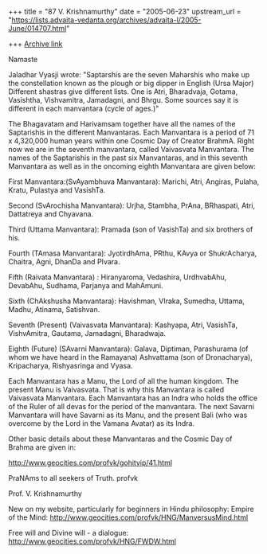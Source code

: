 +++
title = "87 V. Krishnamurthy"
date = "2005-06-23"
upstream_url = "https://lists.advaita-vedanta.org/archives/advaita-l/2005-June/014707.html"

+++
[Archive link](https://lists.advaita-vedanta.org/archives/advaita-l/2005-June/014707.html)

Namaste

Jaladhar Vyasji wrote: 
"Saptarshis are the seven Maharshis who make up the 
constellation known as the plough or big dipper in English
(Ursa Major) 
Different shastras give different lists.  One is Atri,
Bharadvaja, Gotama, 
Vasishtha, Vishvamitra, Jamadagni, and Bhrgu.  Some sources
say it is 
different in each manvantara (cycle of ages.)"

The Bhagavatam and Harivamsam together  have all the names
of the Saptarishis in the different Manvantaras. Each
Manvantara is a period of 71 x 4,320,000 human years within
one Cosmic Day of Creator BrahmA. Right now we are in the
seventh manvantara, called Vaivasvata Manvantara. The names
of the Saptarishis in the past six Manvantaras, and in this
seventh Manvantara as well as in the oncoming eighth
Manvantara are given below:

First Manvantara:(SvAyambhuva Manvantara): Marichi, Atri,
Angiras, Pulaha, Kratu, Pulastya and VasishTa.

Second (SvArochisha Manvantara): Urjha, Stambha, PrAna,
BRhaspati, Atri, Dattatreya and Chyavana.

Third (Uttama Manvantara): Pramada (son of VasishTa) and
six brothers of his.

Fourth (TAmasa Manvantara): JyotirdhAma, PRthu, KAvya or
ShukrAcharya, Chaitra, Agni, DhanDa and PIvara.

Fifth (Raivata Manvantara) : Hiranyaroma, Vedashira,
UrdhvabAhu, DevabAhu, Sudhama, Parjanya and MahAmuni.

Sixth (ChAkshusha Manvantara): Havishman, VIraka, Sumedha,
Uttama, Madhu, Atinama, Satishvan.

Seventh (Present)  (Vaivasvata Manvantara): Kashyapa, Atri,
VasishTa, VishvAmitra, Gautama, Jamadagni, Bharadwaja.

Eighth (Future)  (SAvarni Manvantara): Galava, Diptiman,
Parashurama (of whom we have heard in the Ramayana)
Ashvattama (son of Dronacharya), Kripacharya, Rishyasringa
and Vyasa.


Each Manvantara has a Manu, the Lord of all the human
kingdom. The present Manu is Vaivasvata. That is why this
Manvantara is called Vaivasvata Manvantara.  Each
Manvantara has an Indra who holds the office of the Ruler
of all devas for the period of the manvantara. The next
Savarni Manvantara will have Savarni as its Manu, and the
present Bali (who was overcome by the Lord in the Vamana
Avatar) as its Indra. 

Other basic details about these Manvantaras and the Cosmic
Day of Brahma are given in: 

http://www.geocities.com/profvk/gohitvip/41.html

PraNAms to all seekers of Truth.
profvk


Prof. V. Krishnamurthy

New on my  website, particularly for beginners in Hindu philosophy:
Empire of the Mind:
http://www.geocities.com/profvk/HNG/ManversusMind.html

Free will and Divine will - a dialogue:
http://www.geocities.com/profvk/HNG/FWDW.html


